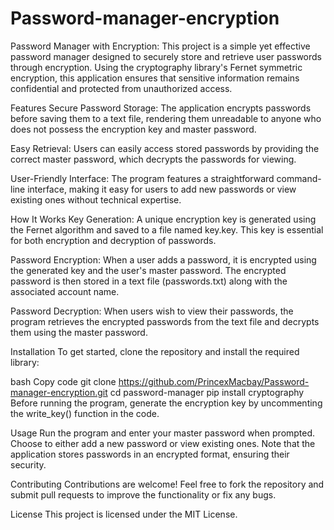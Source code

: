 # Password-manager-encryption
Password Manager with Encryption: This project is a simple yet effective password manager designed to securely store and retrieve user passwords through encryption. Using the cryptography library's Fernet symmetric encryption, this application ensures that sensitive information remains confidential and protected from unauthorized access.

Features
Secure Password Storage: The application encrypts passwords before saving them to a text file, rendering them unreadable to anyone who does not possess the encryption key and master password.

Easy Retrieval: Users can easily access stored passwords by providing the correct master password, which decrypts the passwords for viewing.

User-Friendly Interface: The program features a straightforward command-line interface, making it easy for users to add new passwords or view existing ones without technical expertise.

How It Works
Key Generation: A unique encryption key is generated using the Fernet algorithm and saved to a file named key.key. This key is essential for both encryption and decryption of passwords.

Password Encryption: When a user adds a password, it is encrypted using the generated key and the user's master password. The encrypted password is then stored in a text file (passwords.txt) along with the associated account name.

Password Decryption: When users wish to view their passwords, the program retrieves the encrypted passwords from the text file and decrypts them using the master password.

Installation
To get started, clone the repository and install the required library:

bash
Copy code
git clone https://github.com/PrincexMacbay/Password-manager-encryption.git
cd password-manager
pip install cryptography
Before running the program, generate the encryption key by uncommenting the write_key() function in the code.

Usage
Run the program and enter your master password when prompted. Choose to either add a new password or view existing ones. Note that the application stores passwords in an encrypted format, ensuring their security.

Contributing
Contributions are welcome! Feel free to fork the repository and submit pull requests to improve the functionality or fix any bugs.

License
This project is licensed under the MIT License.
